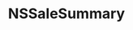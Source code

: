﻿---
uid: crmscript_ref_NSSaleSummary
title: NSSaleSummary
intellisense: Void.NSSaleSummary
keywords: NSSaleSummary
so.topic: reference
---
